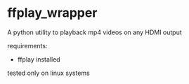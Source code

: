 # ffplay_wrapper
A python utility to playback mp4 videos on any HDMI output

requirements:
 * ffplay installed

tested only on linux systems

 
